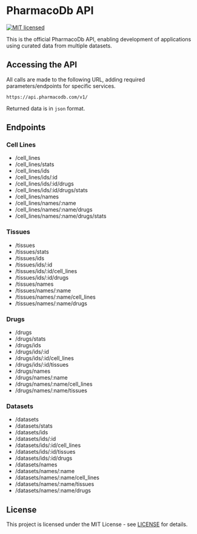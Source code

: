 # PharmacoDb API

[![MIT licensed](https://img.shields.io/badge/license-MIT-blue.svg)](https://github.com/bhklab/PharmacoDb-api/blob/master/LICENSE)

This is the official PharmacoDb API, enabling development of applications using curated data from multiple datasets.

## Accessing the API

All calls are made to the following URL, adding required parameters/endpoints for specific services.

```
https://api.pharmacodb.com/v1/
```

Returned data is in `json` format.

## Endpoints

### Cell Lines

* /cell_lines
* /cell_lines/stats
* /cell_lines/ids
* /cell_lines/ids/:id
* /cell_lines/ids/:id/drugs
* /cell_lines/ids/:id/drugs/stats
* /cell_lines/names
* /cell_lines/names/:name
* /cell_lines/names/:name/drugs
* /cell_lines/names/:name/drugs/stats

### Tissues

* /tissues
* /tissues/stats
* /tissues/ids
* /tissues/ids/:id
* /tissues/ids/:id/cell_lines
* /tissues/ids/:id/drugs
* /tissues/names
* /tissues/names/:name
* /tissues/names/:name/cell_lines
* /tissues/names/:name/drugs

### Drugs

* /drugs
* /drugs/stats
* /drugs/ids
* /drugs/ids/:id
* /drugs/ids/:id/cell_lines
* /drugs/ids/:id/tissues
* /drugs/names
* /drugs/names/:name
* /drugs/names/:name/cell_lines
* /drugs/names/:name/tissues

### Datasets

* /datasets
* /datasets/stats
* /datasets/ids
* /datasets/ids/:id
* /datasets/ids/:id/cell_lines
* /datasets/ids/:id/tissues
* /datasets/ids/:id/drugs
* /datasets/names
* /datasets/names/:name
* /datasets/names/:name/cell_lines
* /datasets/names/:name/tissues
* /datasets/names/:name/drugs

## License

This project is licensed under the MIT License - see [LICENSE](LICENSE) for details.
